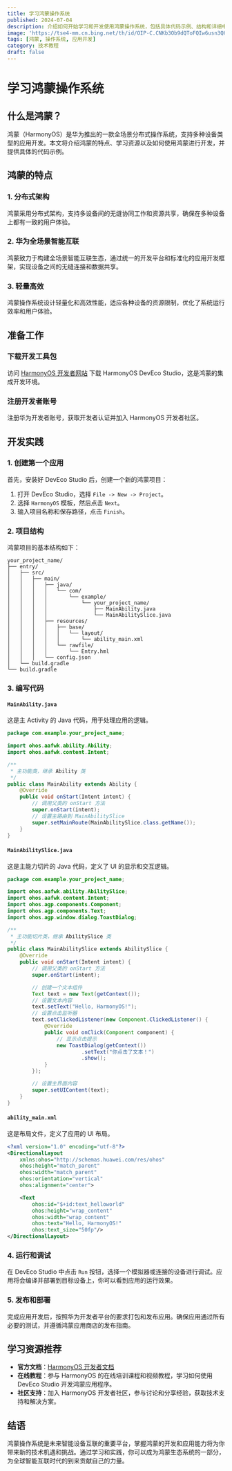 ```yaml
---
title: 学习鸿蒙操作系统
published: 2024-07-04
description: 介绍如何开始学习和开发使用鸿蒙操作系统，包括具体代码示例、结构和详细中文注释。
image: 'https://tse4-mm.cn.bing.net/th/id/OIP-C.CNKb3Ob9dQToFQIw6usn3QHaEK?w=313&h=180&c=7&r=0&o=5&dpr=1.3&pid=1.7'
tags: [鸿蒙, 操作系统, 应用开发]
category: 技术教程
draft: false 
---
```


# 学习鸿蒙操作系统

## 什么是鸿蒙？

鸿蒙（HarmonyOS）是华为推出的一款全场景分布式操作系统，支持多种设备类型的应用开发。本文将介绍鸿蒙的特点、学习资源以及如何使用鸿蒙进行开发，并提供具体的代码示例。

## 鸿蒙的特点

### 1. 分布式架构

鸿蒙采用分布式架构，支持多设备间的无缝协同工作和资源共享，确保在多种设备上都有一致的用户体验。

### 2. 华为全场景智能互联

鸿蒙致力于构建全场景智能互联生态，通过统一的开发平台和标准化的应用开发框架，实现设备之间的无缝连接和数据共享。

### 3. 轻量高效

鸿蒙操作系统设计轻量化和高效性能，适应各种设备的资源限制，优化了系统运行效率和用户体验。

## 准备工作

### 下载开发工具包

访问 [HarmonyOS 开发者网站](https://developer.harmonyos.com/cn/docs/documentation/doc-guides/tools-guides-0000001053621776) 下载 HarmonyOS DevEco Studio，这是鸿蒙的集成开发环境。

### 注册开发者账号

注册华为开发者账号，获取开发者认证并加入 HarmonyOS 开发者社区。

## 开发实践

### 1. 创建第一个应用

首先，安装好 DevEco Studio 后，创建一个新的鸿蒙项目：

1. 打开 DevEco Studio，选择 `File -> New -> Project`。
2. 选择 `HarmonyOS` 模板，然后点击 `Next`。
3. 输入项目名称和保存路径，点击 `Finish`。

### 2. 项目结构

鸿蒙项目的基本结构如下：

```
your_project_name/
├── entry/
│   ├── src/
│   │   ├── main/
│   │   │   ├── java/
│   │   │   │   └── com/
│   │   │   │       └── example/
│   │   │   │           └── your_project_name/
│   │   │   │               ├── MainAbility.java
│   │   │   │               └── MainAbilitySlice.java
│   │   │   ├── resources/
│   │   │   │   ├── base/
│   │   │   │   │   └── layout/
│   │   │   │   │       └── ability_main.xml
│   │   │   │   └── rawfile/
│   │   │   │       └── Entry.hml
│   │   │   └── config.json
│   └── build.gradle
└── build.gradle
```

### 3. 编写代码

#### `MainAbility.java`

这是主 Activity 的 Java 代码，用于处理应用的逻辑。

```java
package com.example.your_project_name;

import ohos.aafwk.ability.Ability;
import ohos.aafwk.content.Intent;

/**
 * 主功能类，继承 Ability 类
 */
public class MainAbility extends Ability {
    @Override
    public void onStart(Intent intent) {
        // 调用父类的 onStart 方法
        super.onStart(intent);
        // 设置主路由到 MainAbilitySlice
        super.setMainRoute(MainAbilitySlice.class.getName());
    }
}
```

#### `MainAbilitySlice.java`

这是主能力切片的 Java 代码，定义了 UI 的显示和交互逻辑。

```java
package com.example.your_project_name;

import ohos.aafwk.ability.AbilitySlice;
import ohos.aafwk.content.Intent;
import ohos.agp.components.Component;
import ohos.agp.components.Text;
import ohos.agp.window.dialog.ToastDialog;

/**
 * 主功能切片类，继承 AbilitySlice 类
 */
public class MainAbilitySlice extends AbilitySlice {
    @Override
    public void onStart(Intent intent) {
        // 调用父类的 onStart 方法
        super.onStart(intent);

        // 创建一个文本组件
        Text text = new Text(getContext());
        // 设置文本内容
        text.setText("Hello, HarmonyOS!");
        // 设置点击监听器
        text.setClickedListener(new Component.ClickedListener() {
            @Override
            public void onClick(Component component) {
                // 显示点击提示
                new ToastDialog(getContext())
                        .setText("你点击了文本！")
                        .show();
            }
        });

        // 设置主界面内容
        super.setUIContent(text);
    }
}
```

#### `ability_main.xml`

这是布局文件，定义了应用的 UI 布局。

```xml
<?xml version="1.0" encoding="utf-8"?>
<DirectionalLayout
    xmlns:ohos="http://schemas.huawei.com/res/ohos"
    ohos:height="match_parent"
    ohos:width="match_parent"
    ohos:orientation="vertical"
    ohos:alignment="center">

    <Text
        ohos:id="$+id:text_helloworld"
        ohos:height="wrap_content"
        ohos:width="wrap_content"
        ohos:text="Hello, HarmonyOS!"
        ohos:text_size="50fp"/>
</DirectionalLayout>
```

### 4. 运行和调试

在 DevEco Studio 中点击 `Run` 按钮，选择一个模拟器或连接的设备进行调试。应用将会编译并部署到目标设备上，你可以看到应用的运行效果。

### 5. 发布和部署

完成应用开发后，按照华为开发者平台的要求打包和发布应用。确保应用通过所有必要的测试，并遵循鸿蒙应用商店的发布指南。

## 学习资源推荐

- **官方文档**：[HarmonyOS 开发者文档](https://developer.harmonyos.com/cn/docs/documentation/)
- **在线教程**：参与 HarmonyOS 的在线培训课程和视频教程，学习如何使用 DevEco Studio 开发鸿蒙应用程序。
- **社区支持**：加入 HarmonyOS 开发者社区，参与讨论和分享经验，获取技术支持和解决方案。

## 结语

鸿蒙操作系统是未来智能设备互联的重要平台，掌握鸿蒙的开发和应用能力将为你带来新的技术机遇和挑战。通过学习和实践，你可以成为鸿蒙生态系统的一部分，为全球智能互联时代的到来贡献自己的力量。
